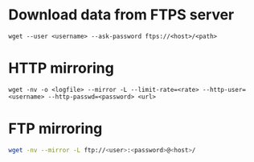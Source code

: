 # Download data from FTPS server

```
wget --user <username> --ask-password ftps://<host>/<path>
```

# HTTP mirroring

```
wget -nv -o <logfile> --mirror -L --limit-rate=<rate> --http-user=<username> --http-passwd=<password> <url>
```

# FTP mirroring

```sh
wget -nv --mirror -L ftp://<user>:<password>@<host>/
```
